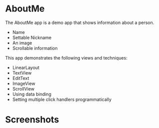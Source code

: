 # AboutMe
The AboutMe app is a demo app that shows information about a person.
- Name
- Settable Nickname
- An image
- Scrollable information

This app demonstrates the following views and techniques:

- LinearLayout
- TextView
- EditText
- ImageView
- ScrollView
- Using data binding
- Setting multiple click handlers programmatically

# Screenshots
